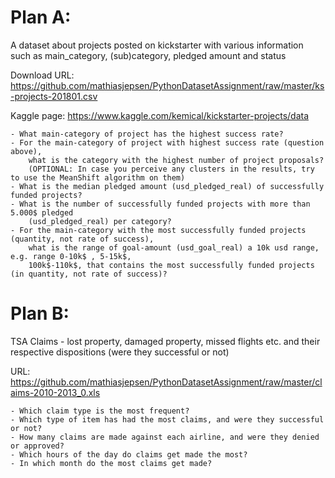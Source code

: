 # Plan A: 
A dataset about projects posted on kickstarter with various information such as main_category, (sub)category, pledged amount and status

Download URL: https://github.com/mathiasjepsen/PythonDatasetAssignment/raw/master/ks-projects-201801.csv

Kaggle page: https://www.kaggle.com/kemical/kickstarter-projects/data

    - What main-category of project has the highest success rate?
    - For the main-category of project with highest success rate (question above), 
        what is the category with the highest number of project proposals?
        (OPTIONAL: In case you perceive any clusters in the results, try to use the MeanShift algorithm on them)
    - What is the median pledged amount (usd_pledged_real) of successfully funded projects?
    - What is the number of successfully funded projects with more than 5.000$ pledged 
        (usd_pledged_real) per category?
    - For the main-category with the most successfully funded projects (quantity, not rate of success), 
        what is the range of goal-amount (usd_goal_real) a 10k usd range, e.g. range 0-10k$ , 5-15k$, 
        100k$-110k$, that contains the most successfully funded projects (in quantity, not rate of success)?


# Plan B: 
TSA Claims - lost property, damaged property, missed flights etc. and their respective dispositions (were they      successful or not)
        
URL: https://github.com/mathiasjepsen/PythonDatasetAssignment/raw/master/claims-2010-2013_0.xls
  
    - Which claim type is the most frequent?
    - Which type of item has had the most claims, and were they successful or not?
    - How many claims are made against each airline, and were they denied or approved?
    - Which hours of the day do claims get made the most?
    - In which month do the most claims get made?
